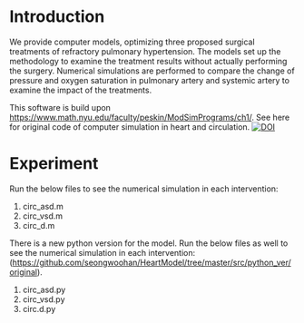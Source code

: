 # Introduction

We provide computer models, optimizing three proposed surgical treatments of refractory pulmonary hypertension. 
The models set up the methodology to examine the treatment results without actually performing the surgery. 
Numerical simulations are performed to compare the change of pressure and oxygen saturation in pulmonary artery and systemic artery to examine the impact of the treatments.

This software is build upon https://www.math.nyu.edu/faculty/peskin/ModSimPrograms/ch1/. 
See here for original code of computer simulation in heart and circulation.
<a href="https://doi.org/10.5281/zenodo.4265104"><img src="https://zenodo.org/badge/DOI/10.5281/zenodo.4265104.svg" alt="DOI"></a>

# Experiment

Run the below files to see the numerical simulation in each intervention:

1. circ_asd.m 
2. circ_vsd.m 
3. circ_d.m 

There is a new python version for the model. Run the below files as well to see the numerical simulation in each intervention:
(https://github.com/seongwoohan/HeartModel/tree/master/src/python_ver/original). 
1. circ_asd.py
2. circ_vsd.py
3. circ.d.py


